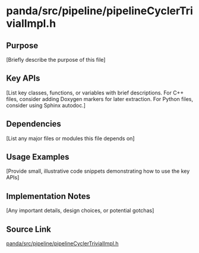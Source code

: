 # panda/src/pipeline/pipelineCyclerTrivialImpl.h

## Purpose
[Briefly describe the purpose of this file]

## Key APIs
[List key classes, functions, or variables with brief descriptions.
For C++ files, consider adding Doxygen markers for later extraction.
For Python files, consider using Sphinx autodoc.]

## Dependencies
[List any major files or modules this file depends on]

## Usage Examples
[Provide small, illustrative code snippets demonstrating how to use the key APIs]

## Implementation Notes
[Any important details, design choices, or potential gotchas]

## Source Link
[panda/src/pipeline/pipelineCyclerTrivialImpl.h](link_to_source_repository/panda/src/pipeline/pipelineCyclerTrivialImpl.h)
